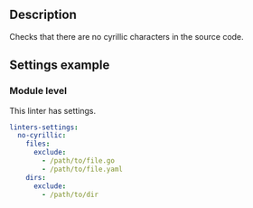 ## Description

Checks that there are no cyrillic characters in the source code.


## Settings example

### Module level

This linter has settings.

```yaml
linters-settings:
  no-cyrillic:
    files:
      exclude:
        - /path/to/file.go
        - /path/to/file.yaml
    dirs:
      exclude:
        - /path/to/dir
```